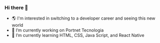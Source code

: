 ### Hi there 👋

- :earth_americas: I'm interested in switching to a developer career and seeing this new world
- 🔭 I’m currently working on Portnet Tecnologia
- 🌱 I’m currently learning HTML, CSS, Java Script, and React Native

<!--
**avgro/avgro** is a ✨ _special_ ✨ repository because its `README.md` (this file) appears on your GitHub profile.

Here are some ideas to get you started:
- 👯 I’m looking to collaborate on ...
- 🤔 I’m looking for help with ...
- 💬 Ask me about ...
- 📫 How to reach me: ...
- 😄 Pronouns: ...
- ⚡ Fun fact: ...
-->
